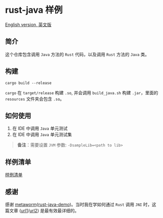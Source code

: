 # rust-java 样例

[English version, 英文版](README.md)

## 简介

这个仓库包含调用 `Java` 方法的 `Rust` 代码，以及调用 `Rust` 方法的 `Java` 类。

## 构建

```shell
cargo build --release
```

`cargo` 在 `target/release` 构建 `.so`, 并会调用 `build_java.sh` 构建 `.jar`，里面的 `resources` 文件夹会包含 `.so`。

## 如何使用

1. 在 IDE 中调用 `Java` 单元测试
2. 在 IDE 中调用 `Java` 单元测试集

> **备注**：需要设置 `JVM` 参数: `-DsampleLib=<path to lib>`

## 样例清单

[样例清单](doc/sample_list_cn.md)

## 感谢

感谢 [metaworm](https://github.com/metaworm)([rust-java-demo](https://github.com/metaworm/rust-java-demo))。当时我在学如何通过 `Rust` 调用 `JNI` 时，这篇文章 ([url1](https://zhuanlan.zhihu.com/p/568062165)/[url2](https://rustcc.cn/article?id=4ca84a67-d972-4460-912e-a297ec5edc0a)) 是最有效最详细的。
